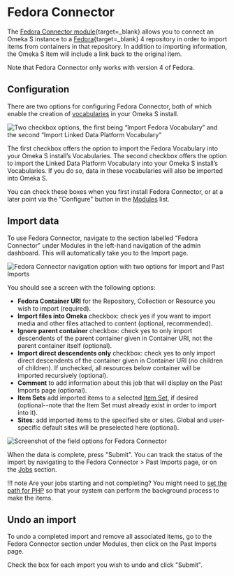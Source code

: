 # Fedora Connector

The [Fedora Connector module](https://omeka.org/s/modules/FedoraConnector){target=_blank} allows you to connect an Omeka S instance to a [Fedora](https://duraspace.org/fedora/){target=_blank} 4 repository in order to import items from containers in that repository. In addition to importing information, the Omeka S item will include a link back to the original item.

Note that Fedora Connector only works with version 4 of Fedora.

## Configuration
There are two options for configuring Fedora Connector, both of which enable the creation of [vocabularies](../content/vocabularies.md) in your Omeka S install.

![Two checkbox options, the first being “Import Fedora Vocabulary” and the second “Import Linked Data Platform Vocabulary”](../modules/modulesfiles/mods_fcconfig.png)

The first checkbox offers the option to import the Fedora Vocabulary into your Omeka S install’s Vocabularies. The second checkbox offers the option to import the Linked Data Platform Vocabulary into your Omeka S install’s Vocabularies. If you do so, data in these vocabularies will also be imported into Omeka S.

You can check these boxes when you first install Fedora Connector, or at a later point via the "Configure" button in the [Modules](index) list.

## Import data
To use Fedora Connector, navigate to the section labelled "Fedora Connector" under Modules in the left-hand navigation of the admin dashboard. This will automatically take you to the Import page.

![Fedora Connector navigation option with two options for Import and Past Imports](../modules/modulesfiles/mods_fcnav.png)

You should see a screen with the following options:

* **Fedora Container URI** for the Repository, Collection or Resource you wish to import (required).
* **Import files into Omeka** checkbox: check yes if you want to import media and other files attached to content (optional, recommended).
* **Ignore parent container** checkbox: check yes to only import descendents of the parent container given in Container URI, not the parent container itself (optional).
* **Import direct descendents only** checkbox: check yes to only import direct descendents of the container given in Container URI (no children of children). If unchecked, all resources below container will be imported recursively (optional).
* **Comment** to add information about this job that will display on the Past Imports page (optional).
* **Item Sets** add imported items to a selected [Item Set](../content/item-sets.md), if desired (optional--note that the Item Set must already exist in order to import into it).
* **Sites**: add imported items to the specified site or sites. Global and user-specific default sites will be preselected here (optional).

![Screenshot of the field options for Fedora Connector](../modules/modulesfiles/mods_fedoraconnect.png)

When the data is complete, press "Submit". You can track the status of the import by navigating to the Fedora Connector > Past Imports page, or on the [Jobs](../admin/jobs.md) section.

!!! note
	Are your jobs starting and not completing? You might need to [set the path for PHP](../configuration.md#php-path) so that your system can perform the background process to make the items.

## Undo an import
To undo a completed import and remove all associated items, go to the Fedora Connector section under Modules, then click on the Past Imports page.

Check the box for each import you wish to undo and click "Submit".
